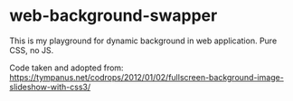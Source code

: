 # web-background-swapper

This is my playground for dynamic background in web application. Pure CSS, no JS.

Code taken and adopted from: https://tympanus.net/codrops/2012/01/02/fullscreen-background-image-slideshow-with-css3/
